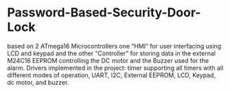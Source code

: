# Password-Based-Security-Door-Lock
based on 2 ATmega16 Microcontrollers one “HMI” for user  interfacing using LCD and keypad and the other “Controller” for storing data in the external M24C16  EEPROM controlling the DC motor and the Buzzer used for the alarm. Drivers implemented in the project: timer supporting all timers with all different modes of operation, UART, I2C, External EEPROM, LCD, Keypad, dc motor, and buzzer.
